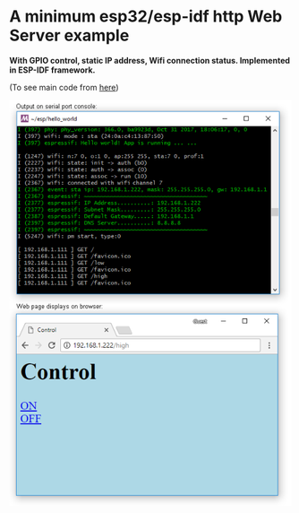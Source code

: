 # A minimum esp32/esp-idf http Web Server example

**With GPIO control, static IP address, Wifi connection status. Implemented in ESP-IDF framework.** 

(To see main code from [here](https://github.com/qienhuang/esp32_mini_webserver_gpio/blob/master/main/hello_world_main.c))

![demo_webpage](https://github.com/qienhuang/esp32_mini_webserver_gpio/raw/master/Snapshoot/ui.png)

